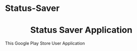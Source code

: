 # Status-Saver

<h1 align="center">
  Status Saver Application
</h1>

This Google Play Store User Application 

